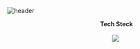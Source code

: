 ![header](https://capsule-render.vercel.app/api?type=waving&color=9cf0de&height=300&section=header&text=Hello👋%20I'm%20Seoeun&fontSize=70&fontColor=ffffff)

<div align="center">
  <b>Tech Steck</b><br><br>
    <img src="https://img.shields.io/badge/Python-3766AB?style=flat-square&logo=Python&logoColor=white"/></a>&nbsp 
</div>
     

<!--


**seoeunkong/seoeunkong** is a ✨ _special_ ✨ repository because its `README.md` (this file) appears on your GitHub profile.

Here are some ideas to get you started:

- 🔭 I’m currently working on ...
- 🌱 I’m currently learning ...
- 👯 I’m looking to collaborate on ...
- 🤔 I’m looking for help with ...
- 💬 Ask me about ...
- 📫 How to reach me: ...
- 😄 Pronouns: ...
- ⚡ Fun fact: ...
-->
